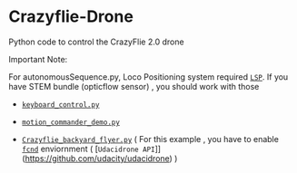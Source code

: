 # Crazyflie-Drone
Python code to control the CrazyFlie 2.0 drone

Important Note: 

For autonomousSequence.py, Loco Positioning system required [`LSP`](https://www.bitcraze.io/loco-pos-system/). If you have STEM bundle (opticflow sensor) , you should work with those
* [`keyboard_control.py`](https://github.com/mikecentral/Crazyflie-Drone/blob/master/keyboard_control.py)
* [`motion_commander_demo.py`](https://github.com/mikecentral/Crazyflie-Drone/blob/master/motion_commander_demo.py)

* [`Crazyflie_backyard_flyer.py`](https://github.com/mikecentral/Crazyflie-Drone/blob/master/Crazyflie_backyard_flyer.py)
 ( For this example , you have to enable [`fcnd`](https://github.com/udacity/FCND-Term1-Starter-Kit/blob/master/docs/configure_via_anaconda.md) enviornment ( [`Udacidrone API`]](https://github.com/udacity/udacidrone) )  
